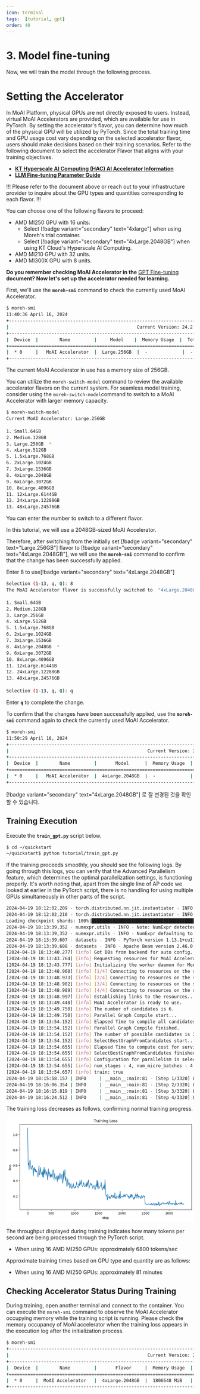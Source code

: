 ```yaml
---
icon: terminal
tags:  [tutorial, gpt]
order: 40
---
```


# 3. Model fine-tuning

Now, we will train the model through the following process. 

# **Setting the Accelerator**

In MoAI Platform, physical GPUs are not directly exposed to users. Instead, virtual MoAI Accelerators are provided, which are available for use in PyTorch. By setting the accelerator's flavor, you can determine how much of the physical GPU will be utilized by PyTorch. Since the total training time and GPU usage cost vary depending on the selected accelerator flavor, users should make decisions based on their training scenarios. Refer to the following document to select the accelerator Flavor that aligns with your training objectives.

- **[KT Hyperscale AI Computing (HAC) AI Accelerator Information](/Supported_Documents/KT_HAC_Models_Info.md)** 
- **[LLM Fine-tuning Parameter Guide ](/Supported_Documents/LLM_param_guide.md)**


!!!
Please refer to the document above or reach out to your infrastructure provider to inquire about the GPU types and quantities corresponding to each flavor.
!!!

You can choose one of the following flavors to proceed:

- AMD MI250 GPU with 16 units:
    - Select  [!badge variant="secondary" text="4xlarge"] when using Moreh's trial container.
    - Select [!badge variant="secondary" text="4xLarge.2048GB"] when using KT Cloud's Hyperscale AI Computing.
- AMD MI210 GPU with 32 units.
- AMD MI300X GPU with 8 units.

**Do you remember checking MoAI Accelerator in the** [GPT Fine-tuning](index.md) **document? Now let's set up the accelerator needed for learning.**

First, we'll use the **`moreh-smi`** command to check the currently used MoAI Accelerator.

```bash
$ moreh-smi
11:40:36 April 16, 2024
+-------------------------------------------------------------------------------------------------+
|                                                Current Version: 24.2.0  Latest Version: 24.2.0  |
+-------------------------------------------------------------------------------------------------+
|  Device  |        Name         |     Model    |  Memory Usage  |  Total Memory  |  Utilization  |
+=================================================================================================+
|  * 0     |   MoAI Accelerator  |  Large.256GB  |  -             |  -             |  -            |
+-------------------------------------------------------------------------------------------------+
```

The current MoAI Accelerator in use has a memory size of 256GB.

You can utilize the `moreh-switch-model` command to review the available accelerator flavors on the current system. For seamless model training, consider using the `moreh-switch-model`command to switch to a MoAI Accelerator with larger memory capacity.

```bash
$ moreh-switch-model
Current MoAI Accelerator: Large.256GB

1. Small.64GB 
2. Medium.128GB 
3. Large.256GB  *
4. xLarge.512GB 
5. 1.5xLarge.768GB 
6. 2xLarge.1024GB 
7. 3xLarge.1536GB 
8. 4xLarge.2048GB 
9. 6xLarge.3072GB 
10. 8xLarge.4096GB 
11. 12xLarge.6144GB 
12. 24xLarge.12288GB 
13. 48xLarge.24576GB 
```

You can enter the number to switch to a different flavor.

In this tutorial, we will use a 2048GB-sized MoAI Accelerator.

Therefore, after switching from the initially set [!badge variant="secondary" text="Large.256GB"] flavor to [!badge variant="secondary" text="4xLarge.2048GB"], we will use the **`moreh-smi`** command to confirm that the change has been successfully applied.

Enter 8 to use[!badge variant="secondary" text="4xLarge.2048GB"]


```bash
Selection (1-13, q, Q): 8
The MoAI Accelerator flavor is successfully switched to  "4xLarge.2048GB".

1. Small.64GB 
2. Medium.128GB 
3. Large.256GB 
4. xLarge.512GB 
5. 1.5xLarge.768GB 
6. 2xLarge.1024GB 
7. 3xLarge.1536GB 
8. 4xLarge.2048GB  *
9. 6xLarge.3072GB 
10. 8xLarge.4096GB 
11. 12xLarge.6144GB 
12. 24xLarge.12288GB 
13. 48xLarge.24576GB 

Selection (1-13, q, Q): q
```

Enter **`q`** to complete the change.

To confirm that the changes have been successfully applied, use the **`moreh-smi`** command again to check the currently used MoAI Accelerator.

```bash
$ moreh-smi
11:50:29 April 16, 2024
+-----------------------------------------------------------------------------------------------------+
|                                                    Current Version: 24.2.0  Latest Version: 24.2.0  |
+-----------------------------------------------------------------------------------------------------+
|  Device  |        Name         |       Model      |  Memory Usage  |  Total Memory  |  Utilization  |
+=====================================================================================================+
|  * 0     |   MoAI Accelerator  |  4xLarge.2048GB  |  -             |  -             |  -            |
+-----------------------------------------------------------------------------------------------------+
```

[!badge variant="secondary" text="4xLarge.2048GB"] 로 잘 변경된 것을 확인할 수 있습니다.



## Training Execution

Execute the **`train_gpt.py`** script below.

```bash
$ cd ~/quickstart
~/quickstart$ python tutorial/train_gpt.py
```

If the training proceeds smoothly, you should see the following logs. By going through this logs, you can verify that the Advanced Parallelism feature, which determines the optimal parallelization settings, is functioning properly. It's worth noting that, apart from the single line of AP code we looked at earlier in the PyTorch script, there is no handling for using multiple GPUs simultaneously in other parts of the script.


```bash
2024-04-19 18:12:02,209 - torch.distributed.nn.jit.instantiator - INFO - Created a temporary directory at /tmp/tmpbfjomsh3
2024-04-19 18:12:02,210 - torch.distributed.nn.jit.instantiator - INFO - Writing /tmp/tmpbfjomsh3/_remote_module_non_scriptable.py
Loading checkpoint shards: 100%|████████████████████████████████████████████████████████████████████████████████████| 2/2 [01:00<00:00, 30.41s/it]
2024-04-19 18:13:39,352 - numexpr.utils - INFO - Note: NumExpr detected 16 cores but "NUMEXPR_MAX_THREADS" not set, so enforcing safe limit of 8.
2024-04-19 18:13:39,352 - numexpr.utils - INFO - NumExpr defaulting to 8 threads.
2024-04-19 18:13:39,607 - datasets - INFO - PyTorch version 1.13.1+cu116.moreh24.2.0 available.
2024-04-19 18:13:39,608 - datasets - INFO - Apache Beam version 2.46.0 available.
[2024-04-19 18:13:40.277] [info] Got DBs from backend for auto config.
[2024-04-19 18:13:43.764] [info] Requesting resources for MoAI Accelerator from the server...
[2024-04-19 18:13:43.777] [info] Initializing the worker daemon for MoAI Accelerator
[2024-04-19 18:13:48.960] [info] [1/4] Connecting to resources on the server (192.168.110.7:24166)...
[2024-04-19 18:13:48.973] [info] [2/4] Connecting to resources on the server (192.168.110.10:24166)...
[2024-04-19 18:13:48.982] [info] [3/4] Connecting to resources on the server (192.168.110.34:24166)...
[2024-04-19 18:13:48.989] [info] [4/4] Connecting to resources on the server (192.168.110.83:24166)...
[2024-04-19 18:13:48.997] [info] Establishing links to the resources...
[2024-04-19 18:13:49.448] [info] MoAI Accelerator is ready to use.
[2024-04-19 18:13:49.750] [info] The number of candidates is 6.
[2024-04-19 18:13:49.750] [info] Parallel Graph Compile start...
[2024-04-19 18:13:54.152] [info] Elapsed Time to compile all candidates = 4401 [ms]
[2024-04-19 18:13:54.152] [info] Parallel Graph Compile finished.
[2024-04-19 18:13:54.152] [info] The number of possible candidates is 2.
[2024-04-19 18:13:54.152] [info] SelectBestGraphFromCandidates start...
[2024-04-19 18:13:54.655] [info] Elapsed Time to compute cost for survived candidates = 502 [ms]
[2024-04-19 18:13:54.655] [info] SelectBestGraphFromCandidates finished.
[2024-04-19 18:13:54.655] [info] Configuration for parallelism is selected.
[2024-04-19 18:13:54.655] [info] num_stages : 4, num_micro_batches : 4, batch_per_device : 1, No TP, recomputation : true, distribute_param : true
[2024-04-19 18:13:54.657] [info] train: true
2024-04-19 18:15:58.157 | INFO     | __main__:main:81 - [Step 1/3320] Loss: 0.83984375 Throughput: 4007.04 tokens/sec
2024-04-19 18:16:06.354 | INFO     | __main__:main:81 - [Step 2/3320] Loss: 0.8984375 Throughput: 16871.67 tokens/sec
2024-04-19 18:16:15.819 | INFO     | __main__:main:81 - [Step 3/3320] Loss: 0.80078125 Throughput: 17141.09 tokens/sec
2024-04-19 18:16:24.512 | INFO     | __main__:main:81 - [Step 4/3320] Loss: 0.63671875 Throughput: 17170.67 tokens/sec
```

The training loss decreases as follows, confirming normal training progress.

![](./img/training_loss.png)

The throughput displayed during training indicates how many tokens per second are being processed through the PyTorch script.

- When using 16 AMD MI250 GPUs: approximately 6800 tokens/sec

Approximate training times based on GPU type and quantity are as follows:

- When using 16 AMD MI250 GPUs: approximately 81 minutes

## Checking Accelerator Status During Training

During training, open another terminal and connect to the container. You can execute the `moreh-smi` command to observe the MoAI Accelerator occupying memory while the training script is running. Please check the memory occupancy of MoAI accelerator when the training loss appears in the execution log after the initialization process.

```bash
$ moreh-smi
+-----------------------------------------------------------------------------------------------------+
|                                                    Current Version: 24.2.0  Latest Version: 24.2.0  |
+-----------------------------------------------------------------------------------------------------+
|  Device  |        Name         |       Flavor     |  Memory Usage  |  Total Memory  |  Utilization  |
+=====================================================================================================+
|  * 0     |  MoAI Accelerator   |  4xLarge.2048GB  |  1806648 MiB   |  2096640 MiB   |    71%        |
+-----------------------------------------------------------------------------------------------------+
```
